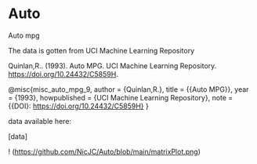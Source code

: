 # Auto
Auto mpg

The data is gotten from UCI Machine Learning Repository

Quinlan,R.. (1993). Auto MPG. UCI Machine Learning Repository. https://doi.org/10.24432/C5859H.

@misc{misc_auto_mpg_9,
  author       = {Quinlan,R.},
  title        = {{Auto MPG}},
  year         = {1993},
  howpublished = {UCI Machine Learning Repository},
  note         = {{DOI}: https://doi.org/10.24432/C5859H}
}

data available here:

[data]

! (https://github.com/NicJC/Auto/blob/main/matrixPlot.png)
